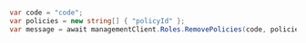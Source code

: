 ```python

```

```csharp
var code = "code";
var policies = new string[] { "policyId" };
var message = await managementClient.Roles.RemovePolicies(code, policies);
```
